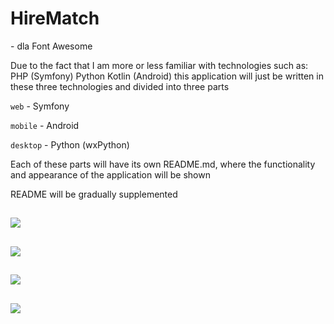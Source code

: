 # HireMatch
<i class="fab fa-github"></i> - dla Font Awesome

Due to the fact that I am more or less familiar with technologies such as:
PHP (Symfony)
Python
Kotlin (Android)
this application will just be written in these three technologies and divided into three parts

<p><code>web</code> - Symfony</p>
<p><code>mobile</code> - Android</p>
<p><code>desktop</code> - Python (wxPython)

Each of these parts will have its own README.md, where the functionality and appearance of the application will be shown
<p>README will be gradually supplemented</p>

<h2>
<img src="https://img.shields.io/github/created-at/John94php/HireMatch" />
</h2>

<h2>
<img src="https://img.shields.io/github/commit-activity/w/John94php/HireMatch"/>
</h2>
<h2>
<img src="https://img.shields.io/github/languages/code-size/John94php/HireMatch" />
</h2>
<h2>
<img src="https://img.shields.io/badge/development-in_progress-orange" />